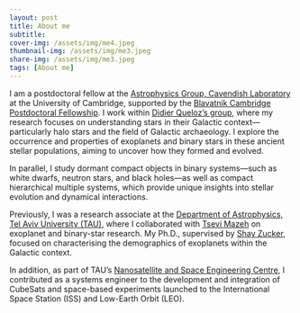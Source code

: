 ```yaml
---
layout: post
title: About me
subtitle: 
cover-img: /assets/img/me4.jpeg
thumbnail-img: /assets/img/me3.jpeg
share-img: /assets/img/me3.jpeg
tags: [About me]
---
```


I am a postdoctoral fellow at the [Astrophysics Group, Cavendish Laboratory](https://www.astro.phy.cam.ac.uk/) at the University of Cambridge, supported by the [Blavatnik Cambridge Postdoctoral Fellowship](https://www.britishcouncil.org.il/en/blavatnik-cambridge-postdoctoral-fellows). I work within [Didier Queloz’s group](https://www.astro.phy.cam.ac.uk/directory/prof-didier-queloz), where my research focuses on understanding stars in their Galactic context—particularly halo stars and the field of Galactic archaeology. I explore the occurrence and properties of exoplanets and binary stars in these ancient stellar populations, aiming to uncover how they formed and evolved.

In parallel, I study dormant compact objects in binary systems—such as white dwarfs, neutron stars, and black holes—as well as compact hierarchical multiple systems, which provide unique insights into stellar evolution and dynamical interactions.

Previously, I was a research associate at the [Department of Astrophysics, Tel Aviv University (TAU)](https://en-exact-sciences.tau.ac.il/), where I collaborated with [Tsevi Mazeh](https://en-exact-sciences.tau.ac.il/profile/mazeh) on exoplanet and binary-star research. My Ph.D., supervised by [Shay Zucker](https://english.tau.ac.il/profile/shayz), focused on characterising the demographics of exoplanets within the Galactic context.

In addition, as part of TAU’s [Nanosatellite and Space Engineering Centre](https://space.tau.ac.il/), I contributed as a systems engineer to the development and integration of CubeSats and space-based experiments launched to the International Space Station (ISS) and Low-Earth Orbit (LEO).
